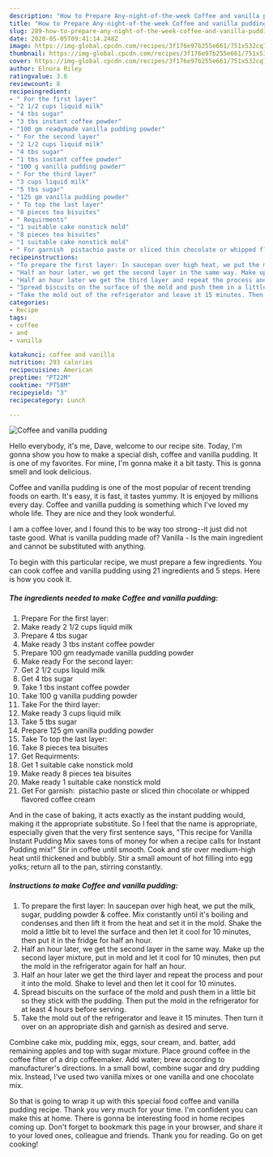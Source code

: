 ```yaml
---
description: "How to Prepare Any-night-of-the-week Coffee and vanilla pudding"
title: "How to Prepare Any-night-of-the-week Coffee and vanilla pudding"
slug: 289-how-to-prepare-any-night-of-the-week-coffee-and-vanilla-pudding
date: 2020-05-05T09:41:14.248Z
image: https://img-global.cpcdn.com/recipes/3f176e97b255e661/751x532cq70/coffee-and-vanilla-pudding-recipe-main-photo.jpg
thumbnail: https://img-global.cpcdn.com/recipes/3f176e97b255e661/751x532cq70/coffee-and-vanilla-pudding-recipe-main-photo.jpg
cover: https://img-global.cpcdn.com/recipes/3f176e97b255e661/751x532cq70/coffee-and-vanilla-pudding-recipe-main-photo.jpg
author: Elnora Riley
ratingvalue: 3.6
reviewcount: 8
recipeingredient:
- " For the first layer"
- "2 1/2 cups liquid milk"
- "4 tbs sugar"
- "3 tbs instant coffee powder"
- "100 gm readymade vanilla pudding powder"
- " For the second layer"
- "2 1/2 cups liquid milk"
- "4 tbs sugar"
- "1 tbs instant coffee powder"
- "100 g vanilla pudding powder"
- " For the third layer"
- "3 cups liquid milk"
- "5 tbs sugar"
- "125 gm vanilla pudding powder"
- " To top the last layer"
- "8 pieces tea bisuites"
- " Requirments"
- "1 suitable cake nonstick mold"
- "8 pieces tea bisuites"
- "1 suitable cake nonstick mold"
- " For garnish  pistachio paste or sliced thin chocolate or whipped flavored coffee cream"
recipeinstructions:
- "To prepare the first layer: In saucepan over high heat, we put the milk, sugar, pudding powder &amp; coffee. Mix constantly until it&#39;s boiling and condenses and then lift it from the heat and set it in the mold. Shake the mold a little bit to level the surface and then let it cool for 10 minutes, then put it in the fridge for half an hour."
- "Half an hour later, we get the second layer in the same way. Make up the second layer mixture, put in mold and let it cool for 10 minutes, then put the mold in the refrigerator again for half an hour."
- "Half an hour later we get the third layer and repeat the process and pour it into the mold. Shake to level and then let it cool  for 10 minutes."
- "Spread biscuits on the surface of the mold and push them in a little bit so they stick with the pudding. Then put the mold in the refrigerator for at least 4 hours before serving."
- "Take the mold out of the refrigerator and leave it 15 minutes. Then turn it over on an appropriate dish and garnish as desired and serve."
categories:
- Recipe
tags:
- coffee
- and
- vanilla

katakunci: coffee and vanilla 
nutrition: 293 calories
recipecuisine: American
preptime: "PT22M"
cooktime: "PT58M"
recipeyield: "3"
recipecategory: Lunch

---
```



![Coffee and vanilla pudding](https://img-global.cpcdn.com/recipes/3f176e97b255e661/751x532cq70/coffee-and-vanilla-pudding-recipe-main-photo.jpg)

Hello everybody, it's me, Dave, welcome to our recipe site. Today, I'm gonna show you how to make a special dish, coffee and vanilla pudding. It is one of my favorites. For mine, I'm gonna make it a bit tasty. This is gonna smell and look delicious.

Coffee and vanilla pudding is one of the most popular of recent trending foods on earth. It's easy, it is fast, it tastes yummy. It is enjoyed by millions every day. Coffee and vanilla pudding is something which I've loved my whole life. They are nice and they look wonderful.

I am a coffee lover, and I found this to be way too strong--it just did not taste good. What is vanilla pudding made of? Vanilla - Is the main ingredient and cannot be substituted with anything.


To begin with this particular recipe, we must prepare a few ingredients. You can cook coffee and vanilla pudding using 21 ingredients and 5 steps. Here is how you cook it.

<!--inarticleads1-->

##### The ingredients needed to make Coffee and vanilla pudding:

1. Prepare  For the first layer:
1. Make ready 2 1/2 cups liquid milk
1. Prepare 4 tbs sugar
1. Make ready 3 tbs instant coffee powder
1. Prepare 100 gm readymade vanilla pudding powder
1. Make ready  For the second layer:
1. Get 2 1/2 cups liquid milk
1. Get 4 tbs sugar
1. Take 1 tbs instant coffee powder
1. Take 100 g vanilla pudding powder
1. Take  For the third layer:
1. Make ready 3 cups liquid milk
1. Take 5 tbs sugar
1. Prepare 125 gm vanilla pudding powder
1. Take  To top the last layer:
1. Take 8 pieces tea bisuites
1. Get  Requirments:
1. Get 1 suitable cake nonstick mold
1. Make ready 8 pieces tea bisuites
1. Make ready 1 suitable cake nonstick mold
1. Get  For garnish:  pistachio paste or sliced ​​thin chocolate or whipped flavored coffee cream


And in the case of baking, it acts exactly as the instant pudding would, making it the appropriate substitute. So I feel that the name is appropriate, especially given that the very first sentence says, &#34;This recipe for Vanilla Instant Pudding Mix saves tons of money for when a recipe calls for Instant Pudding mix!&#34; Stir in coffee until smooth. Cook and stir over medium-high heat until thickened and bubbly. Stir a small amount of hot filling into egg yolks; return all to the pan, stirring constantly. 

<!--inarticleads2-->

##### Instructions to make Coffee and vanilla pudding:

1. To prepare the first layer: In saucepan over high heat, we put the milk, sugar, pudding powder &amp; coffee. Mix constantly until it&#39;s boiling and condenses and then lift it from the heat and set it in the mold. Shake the mold a little bit to level the surface and then let it cool for 10 minutes, then put it in the fridge for half an hour.
1. Half an hour later, we get the second layer in the same way. Make up the second layer mixture, put in mold and let it cool for 10 minutes, then put the mold in the refrigerator again for half an hour.
1. Half an hour later we get the third layer and repeat the process and pour it into the mold. Shake to level and then let it cool  for 10 minutes.
1. Spread biscuits on the surface of the mold and push them in a little bit so they stick with the pudding. Then put the mold in the refrigerator for at least 4 hours before serving.
1. Take the mold out of the refrigerator and leave it 15 minutes. Then turn it over on an appropriate dish and garnish as desired and serve.


Combine cake mix, pudding mix, eggs, sour cream, and. batter, add remaining apples and top with sugar mixture. Place ground coffee in the coffee filter of a drip coffeemaker. Add water; brew according to manufacturer&#39;s directions. In a small bowl, combine sugar and dry pudding mix. Instead, I&#39;ve used two vanilla mixes or one vanilla and one chocolate mix. 

So that is going to wrap it up with this special food coffee and vanilla pudding recipe. Thank you very much for your time. I'm confident you can make this at home. There is gonna be interesting food in home recipes coming up. Don't forget to bookmark this page in your browser, and share it to your loved ones, colleague and friends. Thank you for reading. Go on get cooking!
